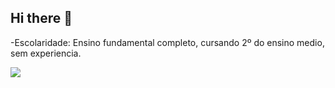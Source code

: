 ## Hi there 👋

 -Escolaridade: Ensino fundamental completo, cursando 2º do ensino medio, sem experiencia.

![](https://media.tenor.com/Bw0cHDWnMrgAAAAi/homer-simpson.gif)
